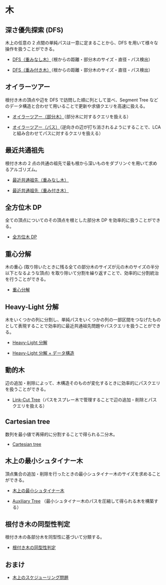 # 木

## 深さ優先探索 (DFS)

木上の任意の 2 点間の単純パスは一意に定まることから、DFS を用いて様々な操作を扱うことができる。

- [DFS（重みなし木）](DFS_Tree.hpp)（根からの距離・部分木のサイズ・直径・パス検出）

- [DFS（重み付き木）](DFS_Tree_Weighted.hpp)（根からの距離・部分木のサイズ・直径・パス検出）

## オイラーツアー

根付き木の頂点や辺を DFS で訪問した順に列として並べ、Segment Tree などのデータ構造と合わせて用いることで更新や求値クエリを高速に扱える。

- [オイラーツアー（部分木）](Euler-Tour_Subtree.hpp)（部分木に対するクエリを扱える）

- [オイラーツアー（パス）](Euler-Tour_Path.hpp)（逆向きの辺が打ち消されるようにすることで、LCA と組み合わせてパスに対するクエリを扱える）

## 最近共通祖先

根付き木の 2 点の共通の祖先で最も根から深いものをダブリンぐを用いて求めるアルゴリズム。

- [最近共通祖先（重みなし木）](Lowest_Common_Ancestor.hpp)

- [最近共通祖先（重み付き木）](Lowest_Common_Ancestor_Weighted.hpp)

## 全方位木 DP

全ての頂点についてのその頂点を根とした部分木 DP を効率的に扱うことができる。

- [全方位木 DP](Rerooting.hpp)

## 重心分解

木の重心 (取り除いたときに残る全ての部分木のサイズが元の木のサイズの半分以下となるような頂点) を取り除いて分割を繰り返すことで、効率的に分割統治を行うことができる。

- [重心分解](Centroid_Decomposition.hpp)

## Heavy-Light 分解

木をいくつかの列に分割し、単純パスをいくつかの列の一部区間をつなげたものとして表現することで効率的に最近共通祖先問題やパスクエリを扱うことができる。

- [Heavy-Light 分解](Heavy-Light_Decomposition.hpp)

- [Heavy-Light 分解 + データ構造](HLD_Data_Structure.hpp)

## 動的木

辺の追加・削除によって、木構造そのものが変化するときに効率的にパスクエリを扱うことができる。

- [Link-Cut Tree](Link_Cut_Tree.hpp)（パスをスプレー木で管理することで辺の追加・削除とパスクエリを扱える）

## Cartesian tree

数列を最小値で再帰的に分割することで得られる二分木。

- [Cartesian tree](Cartesian_Tree.hpp)

## 木上の最小シュタイナー木

頂点集合の追加・削除を行ったときの最小シュタイナー木のサイズを求めることができる。

- [木上の最小シュタイナー木](Dynamic_Steiner_Tree.hpp)

- [Auxiliary Tree](Auxiliary_Tree.hpp) （最小シュタイナー木のパスを圧縮して得られる木を構築する）

## 根付き木の同型性判定

根付き木の各部分木を同型性に基づいて分類する。

- [根付き木の同型性判定](Rooted_Tree_Isomorphism.hpp)

## おまけ

- [木上のスケジューリング問題](Tree_Scheduling.hpp)
